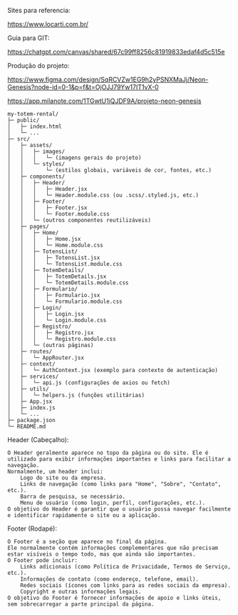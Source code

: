 Sites para referencia:

https://www.locarti.com.br/

Guia para GIT:

https://chatgpt.com/canvas/shared/67c99ff8256c81919833edaf4d5c515e

Produção do projeto:

https://www.figma.com/design/SqRCVZw1EG9h2yPSNXMaJj/Neon-Genesis?node-id=0-1&p=f&t=OjOJJ79Yw17IT1vX-0

https://app.milanote.com/1TGwtU1iQJDF9A/projeto-neon-genesis

```
my-totem-rental/
├─ public/
│   ├─ index.html
│   └─ ...
├─ src/
│   ├─ assets/
│   │   ├─ images/
│   │   │   └─ (imagens gerais do projeto)
│   │   └─ styles/
│   │       └─ (estilos globais, variáveis de cor, fontes, etc.)
│   ├─ components/
│   │   ├─ Header/
│   │   │   ├─ Header.jsx
│   │   │   └─ Header.module.css (ou .scss/.styled.js, etc.)
│   │   ├─ Footer/
│   │   │   ├─ Footer.jsx
│   │   │   └─ Footer.module.css
│   │   └─ (outros componentes reutilizáveis)
│   ├─ pages/
│   │   ├─ Home/
│   │   │   ├─ Home.jsx
│   │   │   └─ Home.module.css
│   │   ├─ TotensList/
│   │   │   ├─ TotensList.jsx
│   │   │   └─ TotensList.module.css
│   │   ├─ TotemDetails/
│   │   │   ├─ TotemDetails.jsx
│   │   │   └─ TotemDetails.module.css
│   │   ├─ Formulario/
│   │   │   ├─ Formulario.jsx
│   │   │   └─ Formulario.module.css
│   │   ├─ Login/
│   │   │   ├─ Login.jsx
│   │   │   └─ Login.module.css
│   │   ├─ Registro/
│   │   │   ├─ Registro.jsx
│   │   │   └─ Registro.module.css
│   │   └─ (outras páginas)
│   ├─ routes/
│   │   └─ AppRouter.jsx
│   ├─ context/
│   │   └─ AuthContext.jsx (exemplo para contexto de autenticação)
│   ├─ services/
│   │   └─ api.js (configurações de axios ou fetch)
│   ├─ utils/
│   │   └─ helpers.js (funções utilitárias)
│   ├─ App.jsx
│   ├─ index.js
│   └─ ...
├─ package.json
└─ README.md
```

Header (Cabeçalho):

    O Header geralmente aparece no topo da página ou do site. Ele é utilizado para exibir informações importantes e links para facilitar a navegação.
    Normalmente, um header inclui:
        Logo do site ou da empresa.
        Links de navegação (como links para "Home", "Sobre", "Contato", etc.).
        Barra de pesquisa, se necessário.
        Menu de usuário (como login, perfil, configurações, etc.).
    O objetivo do Header é garantir que o usuário possa navegar facilmente e identificar rapidamente o site ou a aplicação.

Footer (Rodapé):

    O Footer é a seção que aparece no final da página.
    Ele normalmente contém informações complementares que não precisam estar visíveis o tempo todo, mas que ainda são importantes.
    O Footer pode incluir:
        Links adicionais (como Política de Privacidade, Termos de Serviço, etc.).
        Informações de contato (como endereço, telefone, email).
        Redes sociais (ícones com links para as redes sociais da empresa).
        Copyright e outras informações legais.
    O objetivo do Footer é fornecer informações de apoio e links úteis, sem sobrecarregar a parte principal da página.
